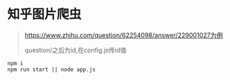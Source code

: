 # 知乎图片爬虫
> https://www.zhihu.com/question/62254098/answer/229001027为例
>
> question/之后为id,在config.js传id值

```
npm i
npm run start || node app.js
```




